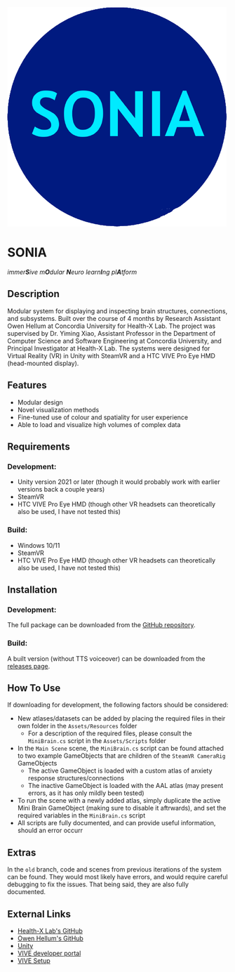 ![SONIA logo](https://github.com/HealthX-Lab/SONIA/blob/main/Assets/Materials/SONIA.png)

# SONIA

*immer**S**ive m**O**dular **N**euro learn**I**ng pl**A**tform*



## Description

Modular system for displaying and inspecting brain structures, connections, and subsystems. Built over the course of 4 months by Research Assistant Owen Hellum at Concordia University for Health-X Lab. The project was supervised by Dr. Yiming Xiao, Assistant Professor in the Department of Computer Science and Software Engineering at Concordia University, and Principal Investigator at Health-X Lab. The systems were designed for Virtual Reality (VR) in Unity with SteamVR and a HTC VIVE Pro Eye HMD (head-mounted display).

## Features

- Modular design
- Novel visualization methods
- Fine-tuned use of colour and spatiality for user experience
- Able to load and visualize high volumes of complex data

## Requirements

### Development:
- Unity version 2021 or later (though it would probably work with earlier versions back a couple years)
- SteamVR
- HTC VIVE Pro Eye HMD (though other VR headsets can theoretically also be used, I have not tested this)

### Build:
- Windows 10/11
- SteamVR
- HTC VIVE Pro Eye HMD (though other VR headsets can theoretically also be used, I have not tested this)

## Installation

### Development:
The full package can be downloaded from the [GitHub repository](https://github.com/HealthX-Lab/SONIA).

### Build:
A built version (without TTS voiceover) can be downloaded from the [releases page](https://github.com/HealthX-Lab/SONIA/releases).

## How To Use

If downloading for development, the following factors should be considered:
- New atlases/datasets can be added by placing the required files in their own folder in the `Assets/Resources` folder
	- For a description of the required files, please consult the `MiniBrain.cs` script in the `Assets/Scripts` folder
- In the `Main Scene` scene, the `MiniBrain.cs` script can be found attached to two example GameObjects that are children of the `SteamVR CameraRig` GameObjects
	- The active GameObject is loaded with a custom atlas of anxiety response structures/connections
	- The inactive GameObject is loaded with the AAL atlas (may present errors, as it has only mildly been tested)
- To run the scene with a newly added atlas, simply duplicate the active Mini Brain GameObject (making sure to disable it aftrwards), and set the required variables in the `MiniBrain.cs` script
- All scripts are fully documented, and can provide useful information, should an error occurr

## Extras

In the `old` branch, code and scenes from previous iterations of the system can be found. They would most likely have errors, and would require careful debugging to fix the issues. That being said, they are also fully documented.

## External Links

- [Health-X Lab's GitHub](https://github.com/HealthX-Lab)
- [Owen Hellum's GitHub](https://github.com/Owmacohe)
- [Unity](https://unity.com)
- [VIVE developer portal](https://developer.vive.com)
- [VIVE Setup](https://www.vive.com/ca/setup)
